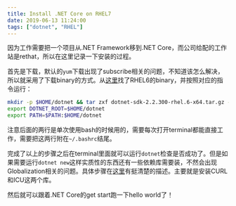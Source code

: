 ```yaml
---
title: Install .NET Core on RHEL7
date: 2019-06-13 11:24:00
tags: ["dotnet", "RHEL"]
---
```


因为工作需要把一个项目从.NET Framework移到.NET Core，而公司给配的工作站是rethat，所以在这里记录一下安装的过程。

首先是下载，默认的`yum`下载出现了subscribe相关的问题，不知道该怎么解决，所以就采用了下载binary的方式。从[这里](https://dotnet.microsoft.com/download/dotnet-core/2.2)找了RHEL6的binary，并按照对应的指令运行：

```bash
mkdir -p $HOME/dotnet && tar zxf dotnet-sdk-2.2.300-rhel.6-x64.tar.gz -C $HOME/dotnet
export DOTNET_ROOT=$HOME/dotnet
export PATH=$PATH:$HOME/dotnet
```

注意后面的两行是单次使用bash的时候用的，需要每次打开terminal都能直接工作，需要把这两行附在`~/.bashrc`结尾。

完成了以上的步骤之后在terminal里面就可以运行`dotnet`检查是否成功了。但是如果需要运行`dotnet new`这样实质性的东西还有一些依赖库需要装，不然会出现Globalization相关的问题。具体步骤在[这里](https://github.com/dotnet/core/blob/master/Documentation/build-and-install-rhel6-prerequisites.md)有挺清楚的描述。主要就是安装CURL和ICU这两个库。

然后就可以跟着.NET Core的get start跑一下hello world了！
